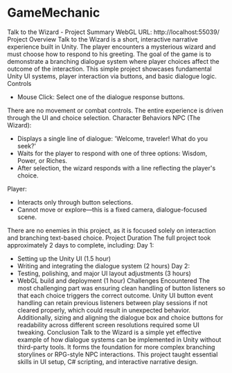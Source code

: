 # GameMechanic
Talk to the Wizard - Project Summary
WebGL URL: http://localhost:55039/
Project Overview
Talk to the Wizard is a short, interactive narrative experience built in Unity. The player encounters a mysterious wizard and must choose how to respond to his greeting. The goal of the game is to demonstrate a branching dialogue system where player choices affect the outcome of the interaction. This simple project showcases fundamental Unity UI systems, player interaction via buttons, and basic dialogue logic.
Controls
- Mouse Click: Select one of the dialogue response buttons.

There are no movement or combat controls. The entire experience is driven through the UI and choice selection.
Character Behaviors
NPC (The Wizard):
 - Displays a single line of dialogue: 'Welcome, traveler! What do you seek?'
 - Waits for the player to respond with one of three options: Wisdom, Power, or Riches.
 - After selection, the wizard responds with a line reflecting the player's choice.

 Player:
 - Interacts only through button selections.
 - Cannot move or explore—this is a fixed camera, dialogue-focused scene.

 There are no enemies in this project, as it is focused solely on interaction and branching text-based choice.
Project Duration
The full project took approximately 2 days to complete, including:
Day 1:
 - Setting up the Unity UI (1.5 hour)
 - Writing and integrating the dialogue system (2 hours)
Day 2:
 - Testing, polishing, and major UI layout adjustments (3 hours)
 - WebGL build and deployment (1 hour)
Challenges Encountered
The most challenging part was ensuring clean handling of button listeners so that each choice triggers the correct outcome. Unity UI button event handling can retain previous listeners between play sessions if not cleared properly, which could result in unexpected behavior. Additionally, sizing and aligning the dialogue box and choice buttons for readability across different screen resolutions required some UI tweaking.
Conclusion
Talk to the Wizard is a simple yet effective example of how dialogue systems can be implemented in Unity without third-party tools. It forms the foundation for more complex branching storylines or RPG-style NPC interactions. This project taught essential skills in UI setup, C# scripting, and interactive narrative design.


